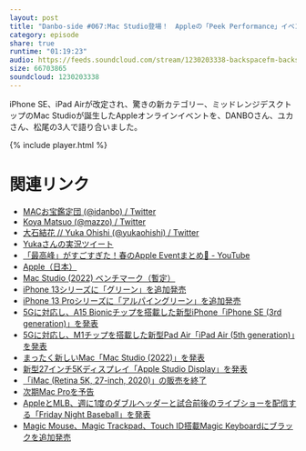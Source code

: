 ```yaml
---
layout: post
title: "Danbo-side #067:Mac Studio登場！　Appleの「Peek Performance」イベントをDANBOさんと語り合った"
category: episode
share: true
runtime: "01:19:23"
audio: https://feeds.soundcloud.com/stream/1230203338-backspacefm-backspacefm-d067.mp3
size: 66703865
soundcloud: 1230203338
---
```


iPhone SE、iPad Airが改定され、驚きの新カテゴリー、ミッドレンジデスクトップのMac Studioが誕生したAppleオンラインイベントを、DANBOさん、ユカさん、松尾の3人で語り合いました。

{% include player.html %}

# 関連リンク
* [MACお宝鑑定団 (@idanbo) / Twitter](https://twitter.com/idanbo)
* [Koya Matsuo (@mazzo) / Twitter](https://twitter.com/mazzo)
* [大石結花 // Yuka Ohishi (@yukaohishi) / Twitter](https://twitter.com/yukaohishi)
* [Yukaさんの実況ツイート](https://twitter.com/yukaohishi/status/1501256855078662147)
* [「最高峰」がすごすぎた！春のApple Eventまとめ🍎 - YouTube](https://www.youtube.com/watch?v=7IpxpUBhdxg)
* [Apple（日本）](https://www.apple.com/jp/)
* [Mac Studio (2022) ベンチマーク（暫定）](http://www.macotakara.jp/blog/macintosh/entry-42551.html)
* [iPhone 13シリーズに「グリーン」を追加発売](http://www.macotakara.jp/blog/iphone/entry-42535.html)
* [iPhone 13 Proシリーズに「アルパイングリーン」を追加発売](http://www.macotakara.jp/blog/iphone/entry-42537.html)
* [5Gに対応し、A15 Bionicチップを搭載した新型iPhone「iPhone SE (3rd generation)」を発表](http://www.macotakara.jp/blog/iphone/entry-42534.html)
* [5Gに対応し、M1チップを搭載した新型Pad Air「iPad Air (5th generation)」を発表](http://www.macotakara.jp/blog/category-51/entry-42533.html)
* [まったく新しいMac「Mac Studio (2022)」を発表](http://www.macotakara.jp/blog/macintosh/entry-42532.html)
* [新型27インチ5Kディスプレイ「Apple Studio Display」を発表](http://www.macotakara.jp/blog/macintosh/entry-42538.html)
* [「iMac (Retina 5K, 27-inch, 2020)」の販売を終了](http://www.macotakara.jp/blog/macintosh/entry-42539.html)
* [次期Mac Proを予告](http://www.macotakara.jp/blog/macintosh/entry-42540.html)
* [AppleとMLB、週に1度のダブルヘッダーと試合前後のライブショーを配信する「Friday Night Baseball」を発表](http://www.macotakara.jp/blog/apple_tv/entry-42541.html)
* [Magic Mouse、Magic Trackpad、Touch ID搭載Magic Keyboardにブラックを追加発売](http://www.macotakara.jp/blog/macintosh/entry-42547.html)
